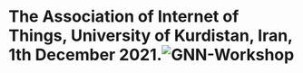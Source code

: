 # The Association of Internet of Things, University of Kurdistan, Iran, 1th December 2021.![GNN-Workshop](https://user-images.githubusercontent.com/63147943/144089645-4ca31900-8d39-4879-aaaf-e546501c3cb9.jpg)
